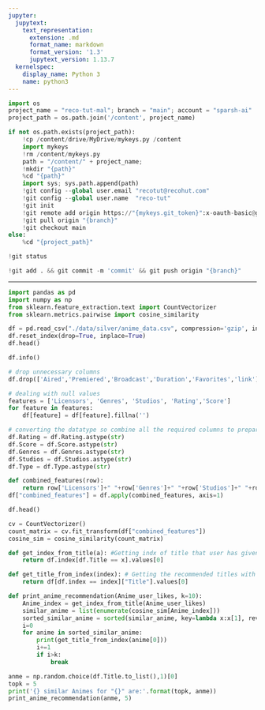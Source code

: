 ```yaml
---
jupyter:
  jupytext:
    text_representation:
      extension: .md
      format_name: markdown
      format_version: '1.3'
      jupytext_version: 1.13.7
  kernelspec:
    display_name: Python 3
    name: python3
---
```


```python id="jVkAVV4pixpb" executionInfo={"status": "ok", "timestamp": 1629180828841, "user_tz": -330, "elapsed": 10, "user": {"displayName": "Sparsh Agarwal", "photoUrl": "", "userId": "13037694610922482904"}}
import os
project_name = "reco-tut-mal"; branch = "main"; account = "sparsh-ai"
project_path = os.path.join('/content', project_name)
```

```python colab={"base_uri": "https://localhost:8080/"} id="RDSfrKdHi4C8" executionInfo={"status": "ok", "timestamp": 1629180833565, "user_tz": -330, "elapsed": 4098, "user": {"displayName": "Sparsh Agarwal", "photoUrl": "", "userId": "13037694610922482904"}} outputId="09f2bc56-3a1a-4d0b-be57-dee773e9accc"
if not os.path.exists(project_path):
    !cp /content/drive/MyDrive/mykeys.py /content
    import mykeys
    !rm /content/mykeys.py
    path = "/content/" + project_name; 
    !mkdir "{path}"
    %cd "{path}"
    import sys; sys.path.append(path)
    !git config --global user.email "recotut@recohut.com"
    !git config --global user.name  "reco-tut"
    !git init
    !git remote add origin https://"{mykeys.git_token}":x-oauth-basic@github.com/"{account}"/"{project_name}".git
    !git pull origin "{branch}"
    !git checkout main
else:
    %cd "{project_path}"
```

```python id="22P-ZOjbi4C_"
!git status
```

```python id="9LDKaBYRi4DA"
!git add . && git commit -m 'commit' && git push origin "{branch}"
```

<!-- #region id="93HdcwgQvq1B" -->
---
<!-- #endregion -->

```python id="KNyqxDwIvrKi" executionInfo={"status": "ok", "timestamp": 1629181185769, "user_tz": -330, "elapsed": 911, "user": {"displayName": "Sparsh Agarwal", "photoUrl": "", "userId": "13037694610922482904"}}
import pandas as pd
import numpy as np
from sklearn.feature_extraction.text import CountVectorizer
from sklearn.metrics.pairwise import cosine_similarity
```

```python colab={"base_uri": "https://localhost:8080/", "height": 581} id="66jwtjlZxACo" executionInfo={"status": "ok", "timestamp": 1629182733811, "user_tz": -330, "elapsed": 642, "user": {"displayName": "Sparsh Agarwal", "photoUrl": "", "userId": "13037694610922482904"}} outputId="c8b5eb9d-63a6-4824-cf06-f6d5c9c9757f"
df = pd.read_csv("./data/silver/anime_data.csv", compression='gzip', index_col=[0])
df.reset_index(drop=True, inplace=True)
df.head()
```

```python colab={"base_uri": "https://localhost:8080/"} id="BljPfaMWxGju" executionInfo={"status": "ok", "timestamp": 1629182736066, "user_tz": -330, "elapsed": 17, "user": {"displayName": "Sparsh Agarwal", "photoUrl": "", "userId": "13037694610922482904"}} outputId="573ca32b-8c36-4bb6-8ad9-241f84c0586d"
df.info()
```

```python colab={"base_uri": "https://localhost:8080/", "height": 581} id="UOWPFPm7xZ89" executionInfo={"status": "ok", "timestamp": 1629182736067, "user_tz": -330, "elapsed": 13, "user": {"displayName": "Sparsh Agarwal", "photoUrl": "", "userId": "13037694610922482904"}} outputId="cc2018f1-b9fb-415f-a7c2-521e15b9ab32"
# drop unnecessary columns
df.drop(['Aired','Premiered','Broadcast','Duration','Favorites','link'],axis = 1,inplace=True)

# dealing with null values
features = ['Licensors', 'Genres', 'Studios', 'Rating','Score']
for feature in features:
    df[feature] = df[feature].fillna('')

# converting the datatype so combine all the required columns to prepare cosine simarity matrix
df.Rating = df.Rating.astype(str)
df.Score = df.Score.astype(str)
df.Genres = df.Genres.astype(str)
df.Studios = df.Studios.astype(str)
df.Type = df.Type.astype(str)

def combined_features(row):
    return row['Licensors']+" "+row['Genres']+" "+row['Studios']+" "+row['Rating']+" "+row['Score']+" "+row['Type']
df["combined_features"] = df.apply(combined_features, axis=1)

df.head()
```

```python id="MKKElEsYoiO3" executionInfo={"status": "ok", "timestamp": 1629182747311, "user_tz": -330, "elapsed": 10347, "user": {"displayName": "Sparsh Agarwal", "photoUrl": "", "userId": "13037694610922482904"}}
cv = CountVectorizer()
count_matrix = cv.fit_transform(df["combined_features"])
cosine_sim = cosine_similarity(count_matrix)
```

```python id="GGlZ1t2coiO7" executionInfo={"status": "ok", "timestamp": 1629182749120, "user_tz": -330, "elapsed": 16, "user": {"displayName": "Sparsh Agarwal", "photoUrl": "", "userId": "13037694610922482904"}}
def get_index_from_title(a): #Getting indx of title that user has given
    return df.index[df.Title == x].values[0]

def get_title_from_index(index): # Getting the recommended titles with index
    return df[df.index == index]["Title"].values[0]
```

```python id="XznVAleJoiO8" executionInfo={"status": "ok", "timestamp": 1629182749121, "user_tz": -330, "elapsed": 13, "user": {"displayName": "Sparsh Agarwal", "photoUrl": "", "userId": "13037694610922482904"}}
def print_anime_recommendation(Anime_user_likes, k=10):
    Anime_index = get_index_from_title(Anime_user_likes)
    similar_anime = list(enumerate(cosine_sim[Anime_index]))
    sorted_similar_anime = sorted(similar_anime, key=lambda x:x[1], reverse=True)
    i=0
    for anime in sorted_similar_anime:
        print(get_title_from_index(anime[0]))
        i+=1
        if i>k:
            break
```

```python id="A2uaXKauoiO9" colab={"base_uri": "https://localhost:8080/"} executionInfo={"status": "ok", "timestamp": 1629182749123, "user_tz": -330, "elapsed": 12, "user": {"displayName": "Sparsh Agarwal", "photoUrl": "", "userId": "13037694610922482904"}} outputId="e6598b94-b413-4ddc-a40a-ea6b5636dc52"
anme = np.random.choice(df.Title.to_list(),1)[0]
topk = 5
print('{} similar Animes for "{}" are:'.format(topk, anme))
print_anime_recommendation(anme, 5)
```
